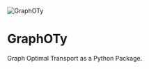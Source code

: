 ![GraphOTy](https://github.com/michaelschaub/calcium-imaging-analysis/blob/main/docs/images/graphOty.png?raw=true)

# GraphOTy
Graph Optimal Transport as a Python Package. 

